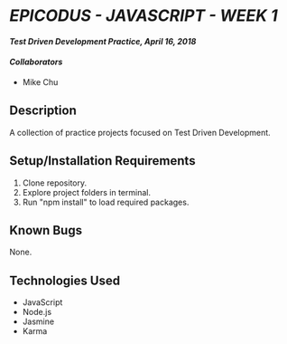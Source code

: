 # _EPICODUS - JAVASCRIPT - WEEK 1_

#### _Test Driven Development Practice, April 16, 2018_

#### _Collaborators_

* Mike Chu

## Description

A collection of practice projects focused on Test Driven Development.

## Setup/Installation Requirements

1. Clone repository.
2. Explore project folders in terminal.
3. Run "npm install" to load required packages.

## Known Bugs

None.

## Technologies Used

* JavaScript
* Node.js
* Jasmine
* Karma
